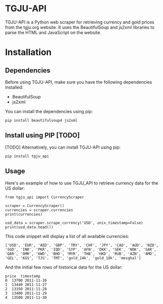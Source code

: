 # TGJU-API
TGJU-API is a Python web scraper for retrieving currency and gold prices from the tgju.org website. It uses the BeautifulSoup and js2xml libraries to parse the HTML and JavaScript on the website.

# Installation

## Dependencies

Before using TGJU-API, make sure you have the following dependencies installed:
- BeautifulSoup
- js2xml

You can install the dependencies using pip:
```
pip install beautifulsoup4 js2xml
```

## Install using PIP [TODO] 
[TODO] Alternatively, you can install TGJU-API using pip:
```
pip install tgju_api
```

## Usage
Here's an example of how to use TGJU_API to retrieve currency data for the US dollar:
```
from tgju_api import CurrencyScraper

scraper = CurrencyScraper()
currencies = scraper.currencies
print(currencies)

usd_data = scraper.scrape_currency('USD', unix_timestamp=False)
print(usd_data.head())
```

This code snippet will display a list of all available currencies:
```
['USD', 'EUR', 'AED', 'GBP', 'TRY', 'CHF', 'JPY', 'CAD', 'AUD', 'NZD', 'SGD', 'INR', 'PKR', 'IQD', 'SYP', 'AFN', 'DKK', 'SEK', 'NOK', 'SAR', 'QAR', 'OMR', 'KWD', 'BHD', 'MYR', 'THB', 'HKD', 'RUB', 'AZN', 'AMD', 'GEL', 'KGS', 'TJS', 'TMT', 'gold_24k', 'gold_18k', 'mesghal']
```
And the initial few rows of historical data for the US dollar:
```
price  timestamp
0  13700 2011-11-26
1  13440 2011-11-27
2  13350 2011-11-28
3  13400 2011-11-29
4  13500 2011-11-30
```
